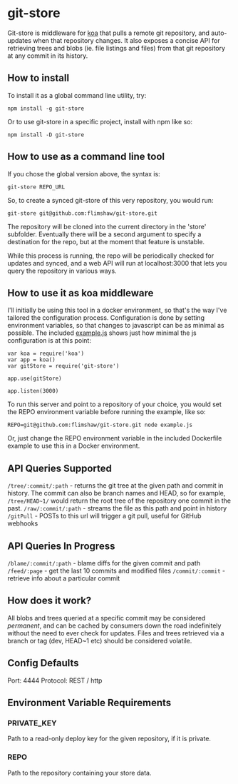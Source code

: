 # git-store

Git-store is middleware for [koa](http://koajs.com/) that pulls a remote git repository, and auto-updates when that repository changes. It also exposes a concise API for retrieving trees and blobs (ie. file listings and files) from that git repository at any commit in its history.  

## How to install

To install it as a global command line utility, try:

`npm install -g git-store`

Or to use git-store in a specific project, install with npm like so:

`npm install -D git-store`

## How to use as a command line tool

If you chose the global version above, the syntax is:

`git-store REPO_URL`

So, to create a synced git-store of this very repository, you would run:

`git-store git@github.com:flimshaw/git-store.git`

The repository will be cloned into the current directory in the 'store' subfolder.  Eventually there will be a second argument to specify a destination for the repo, but at the moment that feature is unstable.  

While this process is running, the repo will be periodically checked for updates and synced, and a web API will run at localhost:3000 that lets you query the repository in various ways.

## How to use it as koa middleware

I'll initially be using this tool in a docker environment, so that's the way I've tailored the configuration process.  Configuration is done by setting environment variables, so that changes to javascript can be as minimal as possible.  The included [example.js](./example.js) shows just how minimal the js configuration is at this point:

```
var koa = require('koa')
var app = koa()
var gitStore = require('git-store')

app.use(gitStore)

app.listen(3000)
```

To run this server and point to a repository of your choice, you would set the REPO environment variable before running the example, like so:

`REPO=git@github.com:flimshaw/git-store.git node example.js`

Or, just change the REPO environment variable in the included Dockerfile example to use this in a Docker environment.

## API Queries Supported

`/tree/:commit/:path` - returns the git tree at the given path and commit in history.  The commit can also be branch names and HEAD, so for example, `/tree/HEAD~1/` would return the root tree of the repository one commit in the past.
`/raw/:commit/:path` - streams the file as this path and point in history
`/gitPull` - POSTs to this url will trigger a git pull, useful for GitHub webhooks

## API Queries In Progress

`/blame/:commit/:path` - blame diffs for the given commit and path
`/feed/:page` - get the last 10 commits and modified files
`/commit/:commit` - retrieve info about a particular commit

## How does it work?

All blobs and trees queried at a specific commit may be considered *permanent*, and can be cached by consumers down the road indefinitely without the need to ever check for updates.  Files and trees retrieved via a branch or tag (dev, HEAD~1 etc) should be considered volatile.

## Config Defaults

Port: 4444
Protocol: REST / http

## Environment Variable Requirements

### PRIVATE_KEY

Path to a read-only deploy key for the given repository, if it is private.

### REPO

Path to the repository containing your store data.
